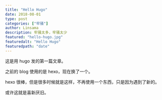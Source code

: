 ```yaml
---
title: "Hello Hugo"
date: 2018-08-01
type: post
categories: ["牢骚"]
author: Linsama
description: 牢骚太多，牢骚太少
featured: "hello-hugo.jpg"
featuredalt: "Hello Hugo"
featuredpath: "date"
---
```

这是用 hugo 发的第一篇文章。

之前的 blog 使用的是 hexo，现在换了一个。

hexo 很棒，但是很多时候就是这样，不再使用一个东西，只是因为遇到了新的。

或许这就是喜新厌旧。
